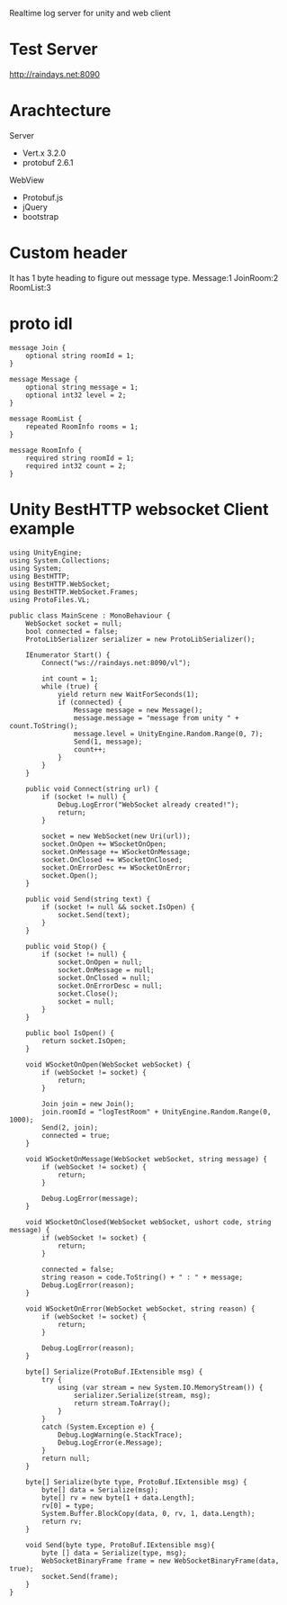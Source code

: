 Realtime log server for unity and web client

# Test Server
http://raindays.net:8090

# Arachtecture
Server
- Vert.x 3.2.0
- protobuf 2.6.1

WebView
- Protobuf.js
- jQuery
- bootstrap

# Custom header
It has 1 byte heading to figure out message type.
    Message:1
    JoinRoom:2
    RoomList:3

# proto idl
    message Join {
    	optional string roomId = 1;
    }
    
    message Message {
    	optional string message = 1;
    	optional int32 level = 2;
    }
    
    message RoomList {
    	repeated RoomInfo rooms = 1;
    }
    
    message RoomInfo {
	    required string roomId = 1;
	    required int32 count = 2;
    }

# Unity BestHTTP websocket Client example

    using UnityEngine;
    using System.Collections;
    using System;
    using BestHTTP;
    using BestHTTP.WebSocket;
    using BestHTTP.WebSocket.Frames;
    using ProtoFiles.VL;

    public class MainScene : MonoBehaviour {
        WebSocket socket = null;
        bool connected = false;
        ProtoLibSerializer serializer = new ProtoLibSerializer();

        IEnumerator Start() {
            Connect("ws://raindays.net:8090/vl");
            
            int count = 1;
            while (true) {
                yield return new WaitForSeconds(1);
                if (connected) {
                    Message message = new Message();
                    message.message = "message from unity " + count.ToString();
                    message.level = UnityEngine.Random.Range(0, 7);
                    Send(1, message);
                    count++;
                }
            }
        }

        public void Connect(string url) {
            if (socket != null) {
                Debug.LogError("WebSocket already created!");
                return;
            }

            socket = new WebSocket(new Uri(url));
            socket.OnOpen += WSocketOnOpen;
            socket.OnMessage += WSocketOnMessage;
            socket.OnClosed += WSocketOnClosed;
            socket.OnErrorDesc += WSocketOnError;
            socket.Open();
        }

        public void Send(string text) {
            if (socket != null && socket.IsOpen) {
                socket.Send(text);
            }
        }

        public void Stop() {
            if (socket != null) {
                socket.OnOpen = null;
                socket.OnMessage = null;
                socket.OnClosed = null;
                socket.OnErrorDesc = null;
                socket.Close();
                socket = null;
            }
        }

        public bool IsOpen() {
            return socket.IsOpen;
        }

        void WSocketOnOpen(WebSocket webSocket) {
            if (webSocket != socket) {
                return;
            }

            Join join = new Join();
            join.roomId = "logTestRoom" + UnityEngine.Random.Range(0, 1000);
            Send(2, join);
            connected = true;
        }
        
        void WSocketOnMessage(WebSocket webSocket, string message) {
            if (webSocket != socket) {
                return;
            }

            Debug.LogError(message);
        }

        void WSocketOnClosed(WebSocket webSocket, ushort code, string message) {
            if (webSocket != socket) {
                return;
            }

            connected = false;
            string reason = code.ToString() + " : " + message;
            Debug.LogError(reason);
        }

        void WSocketOnError(WebSocket webSocket, string reason) {
            if (webSocket != socket) {
                return;
            }

            Debug.LogError(reason);
        }

        byte[] Serialize(ProtoBuf.IExtensible msg) {
            try {
                using (var stream = new System.IO.MemoryStream()) {
                    serializer.Serialize(stream, msg);
                    return stream.ToArray();
                }
            }
            catch (System.Exception e) {
                Debug.LogWarning(e.StackTrace);
                Debug.LogError(e.Message);
            }
            return null;
        }
        
        byte[] Serialize(byte type, ProtoBuf.IExtensible msg) {
            byte[] data = Serialize(msg);
            byte[] rv = new byte[1 + data.Length];
            rv[0] = type;
            System.Buffer.BlockCopy(data, 0, rv, 1, data.Length);
            return rv;
        }
        
        void Send(byte type, ProtoBuf.IExtensible msg){
            byte [] data = Serialize(type, msg);
            WebSocketBinaryFrame frame = new WebSocketBinaryFrame(data, true);  
            socket.Send(frame);
        }
    }
